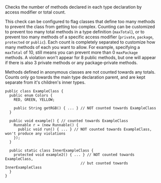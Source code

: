 Checks the number of methods declared in each type declaration by access
modifier or total count.

This check can be configured to flag classes that define too many
methods to prevent the class from getting too complex. Counting can be
customized to prevent too many total methods in a type definition
(`maxTotal`), or to prevent too many methods of a specific access
modifier (`private`, `package`, `protected` or `public`). Each count is
completely separated to customize how many methods of each you want to
allow. For example, specifying a `maxTotal` of 10, still means you can
prevent more than 0 `maxPackage` methods. A violation won't appear for 8
public methods, but one will appear if there is also 3 private methods
or any package-private methods.

Methods defined in anonymous classes are not counted towards any totals.
Counts only go towards the main type declaration parent, and are kept
separate from it's children's inner types.

``` 
public class ExampleClass {
  public enum Colors {
    RED, GREEN, YELLOW;

    public String getRGB() { ... } // NOT counted towards ExampleClass
  }

  public void example() { // counted towards ExampleClass
    Runnable r = (new Runnable() {
      public void run() { ... } // NOT counted towards ExampleClass, won't produce any violations
    });
  }

  public static class InnerExampleClass {
    protected void example2() { ... } // NOT counted towards ExampleClass,
                                   // but counted towards InnerExampleClass
  }
}
        
```
